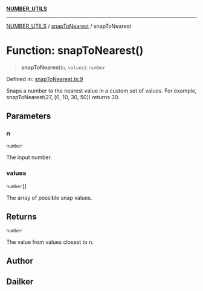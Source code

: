 [**NUMBER_UTILS**](../../README.md)

***

[NUMBER_UTILS](../../README.md) / [snapToNearest](../README.md) / snapToNearest

# Function: snapToNearest()

> **snapToNearest**(`n`, `values`): `number`

Defined in: [snapToNearest.ts:9](https://github.com/dailker/everyutil/blob/ca15d4ba82b4dab8856e30bbbb2cca49cda98414/src/number/snapToNearest.ts#L9)

Snaps a number to the nearest value in a custom set of values.
For example, snapToNearest(27, [0, 10, 30, 50]) returns 30.

## Parameters

### n

`number`

The input number.

### values

`number`[]

The array of possible snap values.

## Returns

`number`

The value from values closest to n.

## Author

## Dailker
